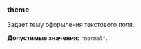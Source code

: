 ### theme

Задает тему оформления текстового поля.

<!-- props:start -->
**Допустимые значения:** `"normal"`.
<!-- props:end -->

